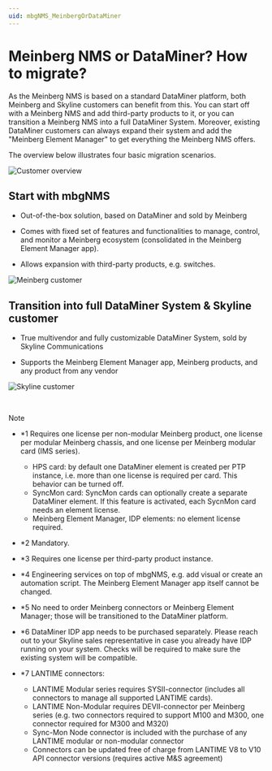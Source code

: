 ```yaml
---
uid: mbgNMS_MeinbergOrDataMiner
---
```


# Meinberg NMS or DataMiner? How to migrate?

As the Meinberg NMS is based on a standard DataMiner platform, both Meinberg and Skyline customers can benefit from this. You can start off with a Meinberg NMS and add third-party products to it, or you can transition a Meinberg NMS into a full DataMiner System. Moreover, existing DataMiner customers can always expand their system and add the "Meinberg Element Manager" to get everything the Meinberg NMS offers.

The overview below illustrates four basic migration scenarios.

![Customer overview](~/develop/images/mbgNMS_MeinbergvDataMiner.png)

## Start with mbgNMS

- Out-of-the-box solution, based on DataMiner and sold by Meinberg

- Comes with fixed set of features and functionalities to manage, control, and monitor a Meinberg ecosystem (consolidated in the Meinberg Element Manager app).

- Allows expansion with third-party products, e.g. switches.

![Meinberg customer](~/develop/images/mbgNMS_MeinbergCustomer.png)

## Transition into full DataMiner System & Skyline customer

- True multivendor and fully customizable DataMiner System, sold by Skyline Communications

- Supports the Meinberg Element Manager app, Meinberg products, and any product from any vendor

![Skyline customer](~/develop/images/mbgNMS_SkylineCustomer.png)

<br>

> [!NOTE]
>
> - *1 Requires one license per non-modular Meinberg product, one license per modular Meinberg chassis, and one license per Meinberg modular card (IMS series).
>
>   - HPS card: by default one DataMiner element is created per PTP instance, i.e. more than one license is required per card. This behavior can be turned off.  
>   - SyncMon card: SyncMon cards can optionally create a separate DataMiner element. If this feature is activated, each SycnMon card needs an element license.  
>   - Meinberg Element Manager, IDP elements: no element license required.  
>
> - *2 Mandatory.  
> - *3 Requires one license per third-party product instance.  
> - *4 Engineering services on top of mbgNMS, e.g. add visual or create an automation script. The Meinberg Element Manager app itself cannot be changed.  
> - *5 No need to order Meinberg connectors or Meinberg Element Manager; those will be transitioned to the DataMiner platform.  
> - *6 DataMiner IDP app needs to be purchased separately. Please reach out to your Skyline sales representative in case you already have IDP running on your system. Checks will be required to make sure the existing system will be compatible.  
> - *7 LANTIME connectors:
>
>   - LANTIME Modular series requires SYSII-connector (includes all connectors to manage all supported LANTIME cards).
>   - LANTIME Non-Modular requires DEVII-connector per Meinberg series (e.g. two connectors required to support M100 and M300, one connector required for M300 and M320)
>   - Sync-Mon Node connector is included with the purchase of any LANTIME modular or non-modular connector
>   - Connectors can be updated free of charge from LANTIME V8 to V10 API connector versions (requires active M&S agreement)
